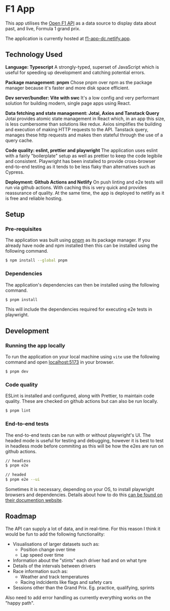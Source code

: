 # F1 App

This app utilises the [Open F1 API](https://openf1.org) as a data source to display data about past, and live, Formula 1 grand prix.

The application is currently hosted at [f1-app-dc.netlify.app](https://f1-app-dc.netlify.app).

## Technology Used

**Language: Typescript**
A strongly-typed, superset of JavaScript which is useful for speeding up development and catching potential errors.

**Package management: pnpm**
Chose pnpm over npm as the package manager because it's faster and more disk space efficient.

**Dev server/bundler: Vite with swc**
It's a low config and very performant solution for building modern, single page apps using React.

**Data fetching and state management: Jotai, Axios and Tanstack Query**
Jotai provides atomic state management in React which, in an app this size, is less cumbersome than solutions like redux. Axios simplifies the building and execution of making HTTP requests to the API. Tanstack query, manages these http requests and makes then stateful through the use of a query cache.

**Code quality: eslint, prettier and playwright**
The application uses eslint with a fairly "boilerplate" setup as well as prettier to keep the code legibile and consistent. Playwright has been installed to provide cross-browser end-to-end testing as it tends to be less flaky than alternatives such as Cypress.

**Deployment: Github Actions and Netlify**
On push linting and e2e tests will run via github actions. With caching this is very quick and provides reassurance of quality. At the same time, the app is deployed to netlify as it is free and reliable hosting.

## Setup

### Pre-requisites

The application was built using [pnpm](https://pnpm.io) as its package manager. If you already have node and npm installed then this can be installed using the following command.

```sh
$ npm install --global pnpm
```

### Dependencies

The application's dependencies can then be installed using the following command.

```sh
$ pnpm install
```

This will include the dependencies required for executing e2e tests in playwright.

## Development

### Running the app locally

To run the application on your local machine using `vite` use the following command and open [localhost:5173](http://localhost:5173/) in your browser.

```sh
$ pnpm dev
```

### Code quality

ESLint is installed and configured, along with Prettier, to maintain code quality. These are checked on github actions but can also be run locally.

```sh
$ pnpm lint
```

### End-to-end tests

The end-to-end tests can be run with or without playwright's UI. The headed mode is useful for testing and debugging, however it is best to test in headless mode before commiting as this will be how the e2es are run on github actions.

```sh
// headless
$ pnpm e2e

// headed
$ pnpm e2e --ui
```

Sometimes it is necessary, depending on your OS, to install playwright browsers and dependencies. Details about how to do this [can be found on their documention website](https://playwright.dev/docs/browsers).

## Roadmap

The API can supply a lot of data, and in real-time. For this reason I think it would be fun to add the following functionality:

- Visualisations of larger datasets such as:
  - Position change over time
  - Lap speed over time
- Information about the "stints" each driver had and on what tyre
- Details of the intervals between drivers
- Race information such as:
  - Weather and track temperatures
  - Racing indcidents like flags and safety cars
- Sessions other than the Grand Prix. Eg. practice, qualifying, sprints

Also need to add error handling as currently everything works on the "happy path".
